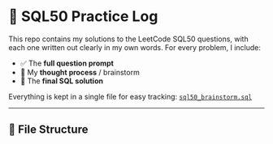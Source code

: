 # 🧠 SQL50 Practice Log

This repo contains my solutions to the LeetCode SQL50 questions, with each one written out clearly in my own words. For every problem, I include:

- ✅ The **full question prompt**
- 💭 My **thought process** / brainstorm
- 🧾 The **final SQL solution**

Everything is kept in a single file for easy tracking: [`sql50_brainstorm.sql`](./sql50_brainstorm.sql)

---

## 📂 File Structure

